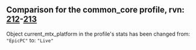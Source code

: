 ## Comparison for the common_core profile, rvn: [212](https://github.com/PRO100KatYT/FortniteProfileRevisions/tree/main/profiles/common_core/212%20common_core.json)-[213](https://github.com/PRO100KatYT/FortniteProfileRevisions/tree/main/profiles/common_core/213%20common_core.json)

Object current_mtx_platform in the profile's stats has been changed from: `"EpicPC"` to: `"Live"`
<br><br>
